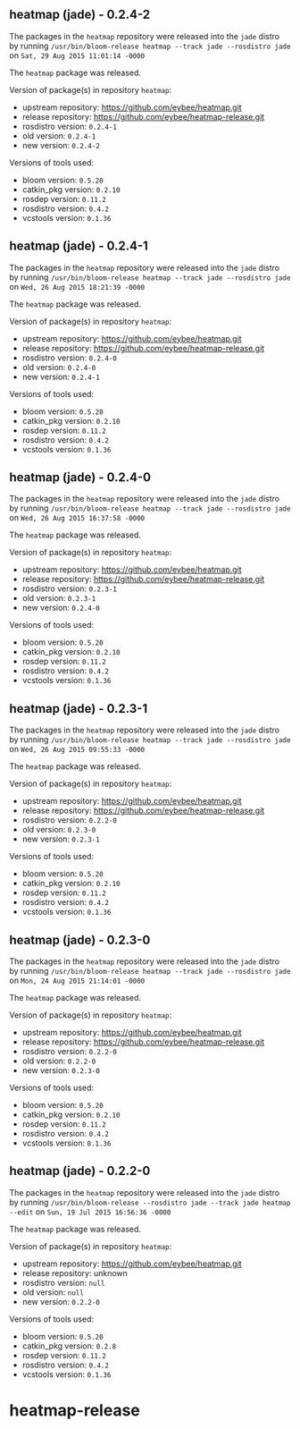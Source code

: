 ## heatmap (jade) - 0.2.4-2

The packages in the `heatmap` repository were released into the `jade` distro by running `/usr/bin/bloom-release heatmap --track jade --rosdistro jade` on `Sat, 29 Aug 2015 11:01:14 -0000`

The `heatmap` package was released.

Version of package(s) in repository `heatmap`:
- upstream repository: https://github.com/eybee/heatmap.git
- release repository: https://github.com/eybee/heatmap-release.git
- rosdistro version: `0.2.4-1`
- old version: `0.2.4-1`
- new version: `0.2.4-2`

Versions of tools used:
- bloom version: `0.5.20`
- catkin_pkg version: `0.2.10`
- rosdep version: `0.11.2`
- rosdistro version: `0.4.2`
- vcstools version: `0.1.36`


## heatmap (jade) - 0.2.4-1

The packages in the `heatmap` repository were released into the `jade` distro by running `/usr/bin/bloom-release heatmap --track jade --rosdistro jade` on `Wed, 26 Aug 2015 18:21:39 -0000`

The `heatmap` package was released.

Version of package(s) in repository `heatmap`:
- upstream repository: https://github.com/eybee/heatmap.git
- release repository: https://github.com/eybee/heatmap-release.git
- rosdistro version: `0.2.4-0`
- old version: `0.2.4-0`
- new version: `0.2.4-1`

Versions of tools used:
- bloom version: `0.5.20`
- catkin_pkg version: `0.2.10`
- rosdep version: `0.11.2`
- rosdistro version: `0.4.2`
- vcstools version: `0.1.36`


## heatmap (jade) - 0.2.4-0

The packages in the `heatmap` repository were released into the `jade` distro by running `/usr/bin/bloom-release heatmap --track jade --rosdistro jade` on `Wed, 26 Aug 2015 16:37:58 -0000`

The `heatmap` package was released.

Version of package(s) in repository `heatmap`:
- upstream repository: https://github.com/eybee/heatmap.git
- release repository: https://github.com/eybee/heatmap-release.git
- rosdistro version: `0.2.3-1`
- old version: `0.2.3-1`
- new version: `0.2.4-0`

Versions of tools used:
- bloom version: `0.5.20`
- catkin_pkg version: `0.2.10`
- rosdep version: `0.11.2`
- rosdistro version: `0.4.2`
- vcstools version: `0.1.36`


## heatmap (jade) - 0.2.3-1

The packages in the `heatmap` repository were released into the `jade` distro by running `/usr/bin/bloom-release heatmap --track jade --rosdistro jade` on `Wed, 26 Aug 2015 09:55:33 -0000`

The `heatmap` package was released.

Version of package(s) in repository `heatmap`:
- upstream repository: https://github.com/eybee/heatmap.git
- release repository: https://github.com/eybee/heatmap-release.git
- rosdistro version: `0.2.2-0`
- old version: `0.2.3-0`
- new version: `0.2.3-1`

Versions of tools used:
- bloom version: `0.5.20`
- catkin_pkg version: `0.2.10`
- rosdep version: `0.11.2`
- rosdistro version: `0.4.2`
- vcstools version: `0.1.36`


## heatmap (jade) - 0.2.3-0

The packages in the `heatmap` repository were released into the `jade` distro by running `/usr/bin/bloom-release heatmap --track jade --rosdistro jade` on `Mon, 24 Aug 2015 21:14:01 -0000`

The `heatmap` package was released.

Version of package(s) in repository `heatmap`:
- upstream repository: https://github.com/eybee/heatmap.git
- release repository: https://github.com/eybee/heatmap-release.git
- rosdistro version: `0.2.2-0`
- old version: `0.2.2-0`
- new version: `0.2.3-0`

Versions of tools used:
- bloom version: `0.5.20`
- catkin_pkg version: `0.2.10`
- rosdep version: `0.11.2`
- rosdistro version: `0.4.2`
- vcstools version: `0.1.36`


## heatmap (jade) - 0.2.2-0

The packages in the `heatmap` repository were released into the `jade` distro by running `/usr/bin/bloom-release --rosdistro jade --track jade heatmap --edit` on `Sun, 19 Jul 2015 16:56:36 -0000`

The `heatmap` package was released.

Version of package(s) in repository `heatmap`:
- upstream repository: https://github.com/eybee/heatmap.git
- release repository: unknown
- rosdistro version: `null`
- old version: `null`
- new version: `0.2.2-0`

Versions of tools used:
- bloom version: `0.5.20`
- catkin_pkg version: `0.2.8`
- rosdep version: `0.11.2`
- rosdistro version: `0.4.2`
- vcstools version: `0.1.36`


# heatmap-release
